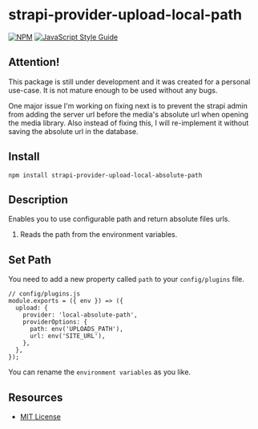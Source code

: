 # strapi-provider-upload-local-path


[![NPM](https://img.shields.io/npm/v/strapi-provider-upload-local-absolute-path.svg)](https://www.npmjs.com/package/strapi-provider-upload-local-absolute-path) [![JavaScript Style Guide](https://img.shields.io/badge/code_style-standard-brightgreen.svg)](https://standardjs.com)


## Attention!

This package is still under development and it was created for a personal use-case. It is not mature enough to be used without any bugs.

One major issue I'm working on fixing next is to prevent the strapi admin from adding the server url before the media's absolute url when opening the media library.
Also instead of fixing this, I will re-implement it without saving the absolute url in the database.

## Install

`npm install strapi-provider-upload-local-absolute-path` 

## Description

Enables you to use configurable path and return absolute files urls.

1. Reads the path from the environment variables.

## Set Path
You need to add a new property called `path` to your `config/plugins` file.

```
// config/plugins.js
module.exports = ({ env }) => ({
  upload: {
    provider: 'local-absolute-path',
    providerOptions: {
      path: env('UPLOADS_PATH'),
      url: env('SITE_URL'),
    },
  },
});
```
You can rename the `environment variables` as you like.


## Resources

- [MIT License](LICENSE.md)
